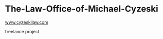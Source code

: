 The-Law-Office-of-Michael-Cyzeski
=================================

www.cyzeskilaw.com

freelance project
